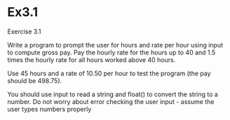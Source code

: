 # Ex3.1
Exercise 3.1 

Write a program to prompt the user for hours and rate per hour using input to compute gross pay. Pay the hourly rate for the hours up to 40 and 1.5 times the hourly rate for all hours worked above 40 hours.      

Use 45 hours and a rate of 10.50 per hour to test the program (the pay should be 498.75).     



You should use input to read a string and float() to convert the string to a number. Do not worry about error checking the user input - assume the user types numbers properly
